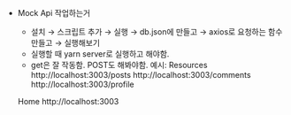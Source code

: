 - Mock Api 작업하는거

  - 설치 → 스크립트 추가 → 실행 → db.json에 만들고 → axios로 요청하는 함수 만들고 → 실행해보기
  - 실행할 때 yarn server로 실행하고 해야함.
  - get은 잘 작동함. POST도 해봐야함.
    예시:
    Resources
    http://localhost:3003/posts
    http://localhost:3003/comments
    http://localhost:3003/profile

  Home
  http://localhost:3003